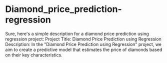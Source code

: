 # Diamond_price_prediction-regression
Sure, here's a simple description for a diamond price prediction using regression project:  Project Title: Diamond Price Prediction using Regression  Description:  In the "Diamond Price Prediction using Regression" project, we aim to create a predictive model that estimates the price of diamonds based on their key characteristics.
